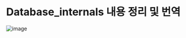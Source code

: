    # Database_internals  내용 정리 및 번역 
   
![image](https://github.com/sehyun-DBA/Database_internals/assets/160465819/379a5262-fd47-44fe-8fa4-4bdcd9d761c6)
 
  
 
